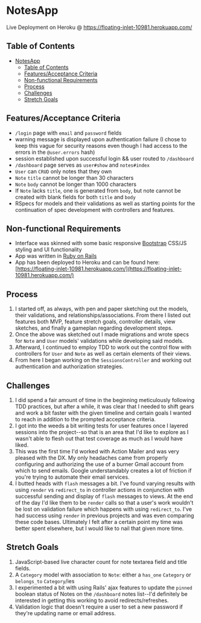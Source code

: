 # NotesApp

Live Deployment on Heroku @ https://floating-inlet-10981.herokuapp.com/

## Table of Contents
- [NotesApp](#notesapp)
  - [Table of Contents](#table-of-contents)
  - [Features/Acceptance Criteria](#featuresacceptance-criteria)
  - [Non-functional Requirements](#non-functional-requirements)
  - [Process](#process)
  - [Challenges](#challenges)
  - [Stretch Goals](#stretch-goals)

## Features/Acceptance Criteria

* `/login` page with `email` and `password` fields
* warning message is displayed upon authentication failure (I chose to keep this vague for security reasons even though I had access to the errors in the `@user.errors` hash)
* session established upon successful login && user routed to `/dashboard`
* `/dashboard` page serves as `user#show` and `notes#index`
* `User` can `CRUD` only notes that they own
* `Note` `title` cannot be longer than 30 characters
* `Note` `body` cannot be longer than 1000 characters
* If `Note` lacks `title`, one is generated from `body`, but note cannot be created with blank fields for both `title` and `body`
* RSpecs for models and their validations as well as starting points for the continuation of spec development with controllers and features.

## Non-functional Requirements

* Interface was skinned with some basic responsive [Bootstrap](https://getbootstrap.com) CSS/JS styling and UI functionality
* App was written in [Ruby on Rails](https://rubyonrails.org)
* App has been deployed to Heroku and can be found here: [https://floating-inlet-10981.herokuapp.com/](https://floating-inlet-10981.herokuapp.com/)

## Process

1. I started off, as always, with pen and paper sketching out the models, their validations, and relationships/associations. From there I listed out features both MVP, feature stretch goals, controller details, view sketches, and finally a gameplan regarding development steps.
2. Once the above was sketched out I made migrations and wrote specs for `Note` and `User` models' validations while developing said models.
3. Afterward, I continued to employ TDD to work out the control flow with controllers for `User` and `Note` as well as certain elements of their views.
4. From here I began working on the `SessionsController` and working out authentication and authorization strategies.

## Challenges

1. I did spend a fair amount of time in the beginning meticulously following TDD practices, but after a while, it was clear that I needed to shift gears and work a bit faster with the given timeline and certain goals I wanted to reach in addition to the prompted acceptance criteria.
2. I got into the weeds a bit writing tests for user features once I layered sessions into the project--so that is an area that I'd like to explore as I wasn't able to flesh out that test coverage as much as I would have liked.
3. This was the first time I'd worked with Action Mailer and was very pleased with the DX. My only headaches came from properly configuring and authorizing the use of a burner Gmail account from which to send emails. Google understandably creates a lot of friction if you're trying to automate their email services.
4. I butted heads with `flash` messages a bit. I've found varying results with using `render` vs `redirect_to` in controller actions in conjunction with successful sending and display of `flash` messages to views. At the end of the day I'd like them to be `render` calls so that a user's work wouldn't be lost on validation failure which happens with using `redirect_to`. I've had success using `render` in previous projects and was even comparing these code bases. Ultimately I felt after a certain point my time was better spent elsewhere, but I would like to nail that given more time.

## Stretch Goals

1. JavaScript-based live character count for note textarea field and title fields.
2. A `Category` model with association to `Note`: either a `has_one` `Category` or `belongs_to` `Category`/ies
3. I experimented a bit with using Rails' ajax features to update the `pinned` boolean status of Notes on the `/dashboard` notes list--I'd definitely be interested in getting this working to avoid redirects/refreshes.
4. Validation logic that doesn't require a user to set a new password if they're updating name or email address.
